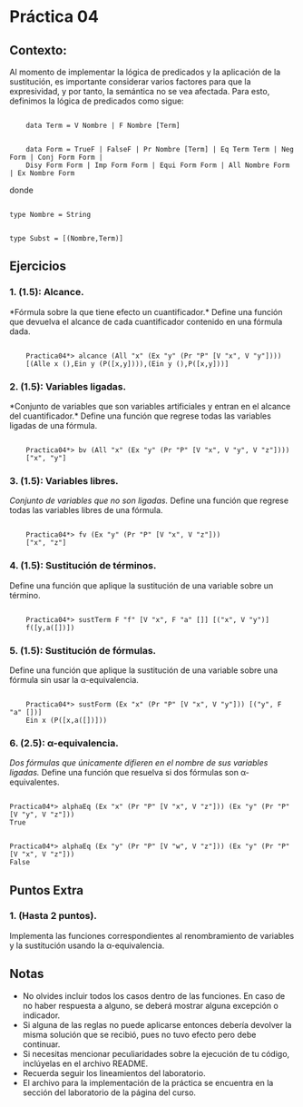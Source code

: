 # Práctica 04
## Contexto:
<div class=text-justify>
Al momento de implementar la lógica de predicados y la aplicación de la sustitución, es importante considerar varios factores para que la expresividad, y por tanto, la semántica no se vea afectada. Para esto, definimos la lógica de predicados como sigue:

<pre><code>
	data Term = V Nombre | F Nombre [Term]
</code></pre>

<pre><code>
	data Form = TrueF | FalseF | Pr Nombre [Term] | Eq Term Term | Neg Form | Conj Form Form |
	Disy Form Form | Imp Form Form | Equi Form Form | All Nombre Form | Ex Nombre Form
</code></pre>

donde

<pre><code>
type Nombre = String
</code></pre>

<pre><code>
type Subst = [(Nombre,Term)]
</code></pre>
## Ejercicios
### 1. (1.5): Alcance.
<div class=text-justify>
*Fórmula sobre la que tiene efecto un cuantificador.*
Define una función que devuelva el alcance de cada cuantificador contenido en una fórmula dada.
<pre><code>
	Practica04*> alcance (All "x" (Ex "y" (Pr "P" [V "x", V "y"])))
	[(Alle x (),Ein y (P([x,y]))),(Ein y (),P([x,y]))]
</code></pre>

### 2. (1.5): Variables ligadas.
<div class=text-justify>
*Conjunto de variables que son variables artificiales y entran en el alcance del cuantificador.*
Define una función que regrese todas las variables ligadas de una fórmula.
<pre><code>
	Practica04*> bv (All "x" (Ex "y" (Pr "P" [V "x", V "y", V "z"])))
	["x", "y"]
</code></pre>

### 3. (1.5): Variables libres.
*Conjunto de variables que no son ligadas.*
Define una función que regrese todas las variables libres de una fórmula.
<pre><code>
	Practica04*> fv (Ex "y" (Pr "P" [V "x", V "z"]))
	["x", "z"]
</code></pre>

### 4. (1.5): Sustitución de términos.
Define una función que aplique la sustitución de una variable sobre un término.
<pre><code>
	Practica04*> sustTerm F "f" [V "x", F "a" []] [("x", V "y")]
	f([y,a([])])
</code></pre>

### 5. (1.5): Sustitución de fórmulas.
Define una función que aplique la sustitución de una variable sobre una fórmula sin usar la α-equivalencia.
<pre><code>
	Practica04*> sustForm (Ex "x" (Pr "P" [V "x", V "y"])) [("y", F "a" [])]
	Ein x (P([x,a([])]))
</code></pre>

### 6. (2.5): α-equivalencia. 
*Dos fórmulas que únicamente difieren en el nombre de sus variables ligadas.*
Define una función que resuelva si dos fórmulas son α-equivalentes.
<pre><code>
Practica04*> alphaEq (Ex "x" (Pr "P" [V "x", V "z"])) (Ex "y" (Pr "P" [V "y", V "z"]))
True
</code></pre>
<pre><code>
Practica04*> alphaEq (Ex "y" (Pr "P" [V "w", V "z"])) (Ex "y" (Pr "P" [V "x", V "z"]))
False
</code></pre>

## Puntos Extra
### 1. (Hasta 2 puntos).
Implementa las funciones correspondientes al renombramiento de variables y la sustitución usando la α-equivalencia.

## Notas
- No olvides incluir todos los casos dentro de las funciones. En caso de no haber respuesta a alguno, se deberá mostrar alguna excepción o indicador.
- Si alguna de las reglas no puede aplicarse entonces debería devolver la misma solución que se recibió, pues no tuvo efecto pero debe continuar.
- Si necesitas mencionar peculiaridades sobre la ejecución de tu código, inclúyelas en el archivo README.
- Recuerda seguir los lineamientos del laboratorio.
- El archivo para la implementación de la práctica se encuentra en la sección del laboratorio de la página del curso.
